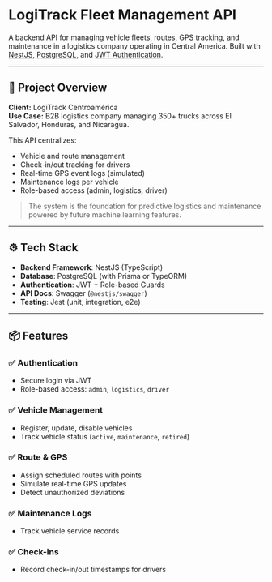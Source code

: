 # LogiTrack Fleet Management API

A backend API for managing vehicle fleets, routes, GPS tracking, and maintenance in a logistics company operating in Central America. Built with [NestJS](https://nestjs.com/), [PostgreSQL](https://www.postgresql.org/), and [JWT Authentication](https://jwt.io/).

---

## 🚚 Project Overview

**Client:** LogiTrack Centroamérica  
**Use Case:** B2B logistics company managing 350+ trucks across El Salvador, Honduras, and Nicaragua.

This API centralizes:

- Vehicle and route management
- Check-in/out tracking for drivers
- Real-time GPS event logs (simulated)
- Maintenance logs per vehicle
- Role-based access (admin, logistics, driver)

> The system is the foundation for predictive logistics and maintenance powered by future machine learning features.

---

## ⚙️ Tech Stack

- **Backend Framework**: NestJS (TypeScript)
- **Database**: PostgreSQL (with Prisma or TypeORM)
- **Authentication**: JWT + Role-based Guards
- **API Docs**: Swagger (`@nestjs/swagger`)
- **Testing**: Jest (unit, integration, e2e)

---

## 📦 Features

### ✅ Authentication
- Secure login via JWT
- Role-based access: `admin`, `logistics`, `driver`

### ✅ Vehicle Management
- Register, update, disable vehicles
- Track vehicle status (`active`, `maintenance`, `retired`)

### ✅ Route & GPS
- Assign scheduled routes with points
- Simulate real-time GPS updates
- Detect unauthorized deviations

### ✅ Maintenance Logs
- Track vehicle service records

### ✅ Check-ins
- Record check-in/out timestamps for drivers

